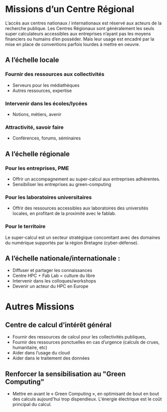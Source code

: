# Missions d’un Centre Régional

L’accès aux centres nationaux / internationaux est réservé aux acteurs de la recherche publique.
Les Centres Régionaux sont généralement les seuls super calculateurs accessibles aux entreprises
n’ayant pas les moyens financiers ou humains d’en posséder. Mais leur usage est encadré par la
mise en place de conventions parfois lourdes à mettre en oeuvre.

## A l’échelle locale

### Fournir des ressources aux collectivités
- Serveurs pour les médiathèques
- Autres ressources, expertise

### Intervenir dans les écoles/lycées
- Notions, métiers, avenir

### Attractivité, savoir faire
 - Conférences, forums, séminaires

## A l’échelle régionale

### Pour les entreprises, PME
- Offrir un accompagnement au super-calcul aux entreprises adhérentes.
- Sensibiliser les entreprises au green-computing

### Pour les laboratoires universitaires
- Offrir des ressources accessibles aux laboratoires des universités locales, en profitant de la proximité avec le fablab.

### Pour le territoire
Le super-calcul est un secteur stratégique concomitant avec des domaines du numérique
supportés par la région Bretagne (cyber-défense).

## A l’échelle nationale/internationale :
- Diffuser et partager les connaissances
- Centre HPC + Fab Lab = culture du libre
- Intervenir dans les colloques/workshops
- Devenir un acteur du HPC en Europe

# Autres Missions

## Centre de calcul d’intérêt général
- Fournir des ressources de calcul pour les collectivités publiques,
- Fournir des ressources ponctuelles en cas d’urgence (calculs de crues, humanitaire, etc)
- Aider dans l’usage du cloud
- Aider dans le traitement des données

## Renforcer la sensibilisation au "Green Computing"
- Mettre en avant le « Green Computing », en optimisant de bout en bout des calculs aujourd'hui trop dispendieux.
L'énergie électrique est le coût principal du calcul.
